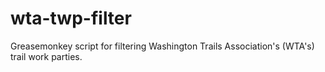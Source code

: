 # wta-twp-filter
Greasemonkey script for filtering Washington Trails Association's (WTA's) trail work parties.
